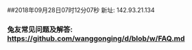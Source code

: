 ##2018年09月28日07时12分07秒 新址: 142.93.21.134
### 兔友常见问题及解答: https://github.com/wanggonging/d/blob/w/FAQ.md
